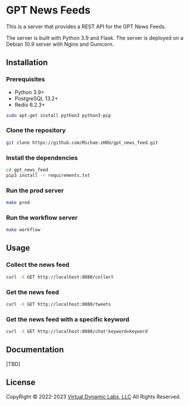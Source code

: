 # GPT News Feeds

This is a server that provides a REST API for the GPT News Feeds. 

The server is built with Python 3.9 and Flask. The server is deployed on a Debian 10.9 server with Nginx and Gunicorn.

## Installation

### Prerequisites

- Python 3.9+
- PostgreSQL 13.2+
- Redis 6.2.3+

```bash
sudo apt-get install python3 python3-pip
```

### Clone the repository

```bash
git clone https://github.com/Michae-zHOU/gpt_news_feed.git
```

### Install the dependencies

```bash
cd gpt_news_feed
pip3 install -r requirements.txt
```

### Run the prod server

```bash
make prod
```

### Run the workflow server

```bash
make workflow
```

## Usage

### Collect the news feed

```bash
curl -X GET http://localhost:8080/collect
```

### Get the news feed

```bash
curl -X GET http://localhost:8080/tweets
```

### Get the news feed with a specific keyword

```bash
curl -X GET http://localhost:8080/chat?keyword=keyword
```

## Documentation

[TBD]

## License

CopyRight © 2022-2023 [Virtual Dynamic Labs, LLC](https://www.virtualdynamiclabs.xyz/)
All Rights Reserved.
